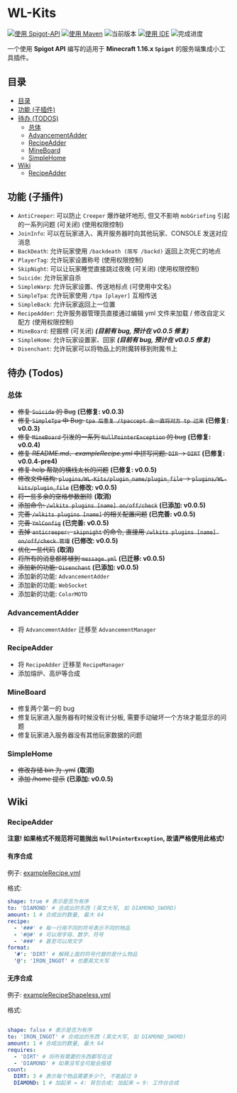 # WL-Kits
[![使用 Spigot-API](https://img.shields.io/badge/使用-Spigot%20API-green)](https://hub.spigotmc.org/javadocs/bukkit/)
[![使用 Maven](https://img.shields.io/badge/使用-Maven-blue)](https://hub.spigotmc.org/javadocs/bukkit/)
![当前版本](https://img.shields.io/badge/当前版本-0.0.4%20pre3-orange)
[![使用 IDE](https://img.shields.io/badge/使用%20IDE-JetBrains%20IntelliJ%20IDEA-red)](https://www.jetbrains.com/idea/)
![完成进度](https://img.shields.io/badge/完成进度-14%25-red)

一个使用 **Spigot API** 编写的适用于 **Minecraft 1.16.x `Spigot`** 的服务端集成小工具插件。

## 目录
- [目录](#目录)
- [功能 (子插件)](#功能-子插件)
- [待办 (TODOS)](#待办-todos)
  - [总体](#总体)
  - [AdvancementAdder](#advancementadder)
  - [RecipeAdder](#recipeadder)
  - [MineBoard](#mineboard)
  - [SimpleHome](#simplehome)
- [Wiki](#wiki)
  - [RecipeAdder](#recipeadder-1)

## 功能 (子插件)
- `AntiCreeper`: 可以防止 `Creeper` 爆炸破坏地形, 但又不影响 `mobGriefing` 引起的一系列问题 (可关闭) (使用权限控制)
- `JoinInfo`: 可以在玩家进入、离开服务器时向其他玩家、CONSOLE 发送对应消息
- `BackDeath`: 允许玩家使用 `/backdeath (简写 /backd)` 返回上次死亡的地点
- `PlayerTag`: 允许玩家设置称号 (使用权限控制)
- `SkipNight`: 可以让玩家睡觉直接跳过夜晚 (可关闭) (使用权限控制)
- `Suicide`: 允许玩家自杀
- `SimpleWarp`: 允许玩家设置、传送地标点 (可使用中文名)
- `SimpleTpa`: 允许玩家使用 `/tpa [player]` 互相传送
- `SimpleBack`: 允许玩家返回上一位置
- `RecipeAdder`: 允许服务器管理员直接通过编辑 yml 文件来加载 / 修改自定义配方 (使用权限控制)
- `MineBoard`: 挖掘榜 (可关闭) ***(目前有 bug, 预计在 v0.0.5 修复)***
- `SimpleHome`: 允许玩家设置家、回家 ***(目前有 bug, 预计在 v0.0.5 修复)***
- `Disenchant`: 允许玩家可以将物品上的附魔转移到附魔书上

## 待办 (Todos)
### 总体
- ~~修复 `Suicide` 的 Bug~~ **(已修复: v0.0.3)**
- ~~修复 `SimpleTpa` 中 Bug: `tpa 后重复 /tpaccept 会一直将对方 tp 过来`~~ **(已修复: v0.0.3)**
- ~~修复 `MineBoard` 引发的一系列 `NullPointerException` 的 bug~~ **(已修复: v0.0.4)**
- ~~修复 *README.md*、*exampleRecipe.yml* 中拼写问题: `DIR` -> `DIRT`~~ **(已修复: v0.0.4-pre4)**
- ~~修复 help 帮助的横线太长的问题~~ **(已修复: v0.0.5)**
- ~~修改文件结构: `plugins/WL-Kits/plugin_name/plugin_file` -> `plugins/WL-kits/plugin_file`~~ **(已修改: v0.0.5)**
- ~~将一些多余的空格参数删除~~ **(取消)**
- ~~添加命令: `/wlkits plugins [name] on/off/check`~~ **(已添加: v0.0.5)**
- ~~完善 `/wlkits plugins [name]` 的相关配置问题~~ **(已完善: v0.0.5)**
- ~~完善 `YmlConfig`~~ **(已完善: v0.0.5)**
- ~~去掉 `anticreeper`、`skipnight` 的命令, 直接用 `/wlkits plugins [name] on/off/check 管理`~~ **(已修改: v0.0.5)**
- ~~优化一些代码~~ **(取消)**
- ~~将所有的消息都移植到 `message.yml`~~ **(已迁移: v0.0.5)**
- ~~添加新的功能: `Disenchant`~~ **(已添加: v0.0.5)**
- 添加新的功能: `AdvancementAdder`
- 添加新的功能: `WebSocket`
- 添加新的功能: `ColorMOTD`
### AdvancementAdder
- 将 `AdvancementAdder` 迁移至 `AdvancementManager`
### RecipeAdder
- 将 `RecipeAdder` 迁移至 `RecipeManager`
- 添加熔炉、高炉等合成
### MineBoard
- 修复两个第一的 bug
- 修复玩家进入服务器有时候没有计分板, 需要手动破坏一个方块才能显示的问题
- 修复玩家进入服务器没有其他玩家数据的问题
### SimpleHome
- ~~修改存储 bin 为 .yml~~ **(取消)**
- ~~添加 /home 提示~~ **(已添加: v0.0.5)**

## Wiki
### RecipeAdder
**注意! 如果格式不规范将可能抛出 `NullPointerException`, 故请严格使用此格式!**
#### 有序合成
例子: [exampleRecipe.yml](https://github.com/WindLeaf233/WL-Kits/blob/cab50fbb44d10c1974c6a22de30cd5533a5340dd/src/main/resources/exampleRecipe.yml)

格式:
```yaml
shape: true # 表示是否为有序
to: 'DIAMOND' # 合成出的东西 (英文大写, 如 DIAMOND_SWORD)
amount: 1 # 合成出的数量, 最大 64
recipe:
  - '###' # 每一行用不同的符号表示不同的物品
  - '#@#' # 可以用字母、数字、符号
  - '###' # 甚至可以用文字
format:
  '#': 'DIRT' # 解释上面的符号代替的是什么物品
  '@': 'IRON_INGOT' # 也要英文大写
```
#### 无序合成
例子: [exampleRecipeShapeless.yml](https://github.com/WindLeaf233/WL-Kits/blob/cab50fbb44d10c1974c6a22de30cd5533a5340dd/src/main/resources/exampleRecipeShapeless.yml)

格式:
```yaml
  
shape: false # 表示是否为有序
to: 'IRON_INGOT' # 合成出的东西 (英文大写, 如 DIAMOND_SWORD)
amount: 1 # 合成出的数量, 最大 64
requires:
  - 'DIRT' # 将所有需要的东西都写在这
  - 'DIAMOND' # 如果没写全可能会报错
count:
  DIRT: 3 # 表示每个物品需要多少个, 不能超过 9
  DIAMOND: 1 # 加起来 = 4: 背包合成; 加起来 = 9: 工作台合成
```
